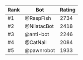 Rank|Bot|Rating
---|---|---
#1|@RaspFish|2734
#2|@NilatacBot|2418
#3|@anti-bot|2246
#4|@CatNail|2084
#5|@pawnrobot|1933
